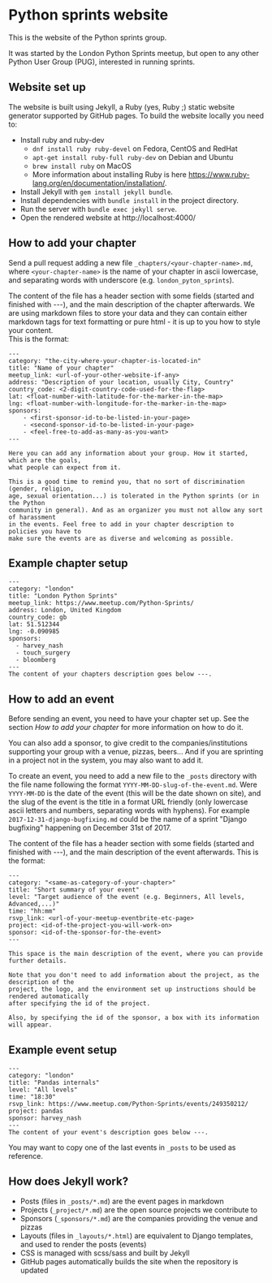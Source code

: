 Python sprints website
======================

This is the website of the Python sprints group.

It was started by the London Python Sprints meetup, but open to any other
Python User Group (PUG), interested in running sprints.

Website set up
--------------

The website is built using Jekyll, a Ruby (yes, Ruby ;) static website
generator supported by GitHub pages. To build the website locally you
need to:

- Install ruby and ruby-dev
    - `dnf install ruby ruby-devel` on Fedora, CentOS and RedHat
    - `apt-get install ruby-full ruby-dev` on Debian and Ubuntu
    - `brew install ruby` on MacOS
    - More information about installing Ruby is here
    <https://www.ruby-lang.org/en/documentation/installation/>.
- Install Jekyll with `gem install jekyll bundle`.
- Install dependencies with `bundle install` in the project directory.
- Run the server with `bundle exec jekyll serve`.
- Open the rendered website at http://localhost:4000/

How to add your chapter
-----------------------

Send a pull request adding a new file `_chapters/<your-chapter-name>.md`, where
`<your-chapter-name>` is the name of your chapter in ascii lowercase, and
separating words with underscore (e.g. `london_pyton_sprints`).

The content of the file has a header section with some fields (started and finished with
---), and the main description of the chapter afterwards. 
We are using markdown files to store your data and they can contain either markdown tags for text formatting or pure html - it is up to you how to style your content.<br>
This is the format:

    ---
    category: "the-city-where-your-chapter-is-located-in"
    title: "Name of your chapter"
    meetup_link: <url-of-your-other-website-if-any>
    address: "Description of your location, usually City, Country"
    country_code: <2-digit-country-code-used-for-the-flag>
    lat: <float-number-with-latitude-for-the-marker-in-the-map>
    lng: <float-number-with-longitude-for-the-marker-in-the-map>
    sponsors:
        - <first-sponsor-id-to-be-listed-in-your-page>
        - <second-sponsor-id-to-be-listed-in-your-page>
        - <feel-free-to-add-as-many-as-you-want>
    ---
    
    Here you can add any information about your group. How it started, which are the goals,
    what people can expect from it.
    
    This is a good time to remind you, that no sort of discrimination (gender, religion,
    age, sexual orientation...) is tolerated in the Python sprints (or in the Python
    community in general). And as an organizer you must not allow any sort of harassment
    in the events. Feel free to add in your chapter description to policies you have to
    make sure the events are as diverse and welcoming as possible.


Example chapter setup
---------------------
    ---
    category: "london"
    title: "London Python Sprints"
    meetup_link: https://www.meetup.com/Python-Sprints/
    address: London, United Kingdom
    country_code: gb
    lat: 51.512344
    lng: -0.090985
    sponsors:
      - harvey_nash
      - touch_surgery
      - bloomberg
    ---
    The content of your chapters description goes below ---.

How to add an event
-------------------

Before sending an event, you need to have your chapter set up. See the section *How to
add your chapter* for more information on how to do it.

You can also add a sponsor, to give credit to the companies/institutions supporting your
group with a venue, pizzas, beers... And if you are sprinting in a project not in the
system, you may also want to add it.

To create an event, you need to add a new file to the `_posts` directory with the file
name following the format `YYYY-MM-DD-slug-of-the-event.md`. Were `YYYY-MM-DD` is the
date of the event (this will be the date shown on site), and the slug of the event is the title in a format URL friendly
(only lowercase ascii letters and numbers, separating words with hyphens). For example
`2017-12-31-django-bugfixing.md` could be the name of a sprint "Django bugfixing"
happening on December 31st of 2017.

The content of the file has a header section with some fields (started and finished with
---), and the main description of the event afterwards. This is the format:

    ---
    category: "<same-as-category-of-your-chapter>"
    title: "Short summary of your event"
    level: "Target audience of the event (e.g. Beginners, All levels, Advanced,...)"
    time: "hh:mm"
    rsvp_link: <url-of-your-meetup-eventbrite-etc-page>
    project: <id-of-the-project-you-will-work-on>
    sponsor: <id-of-the-sponsor-for-the-event>
    ---
    
    This space is the main description of the event, where you can provide further details.
    
    Note that you don't need to add information about the project, as the description of the
    project, the logo, and the environment set up instructions should be rendered automatically
    after specifying the id of the project.
    
    Also, by specifying the id of the sponsor, a box with its information will appear.

Example event setup
---------------------
    ---
    category: "london"
    title: "Pandas internals"
    level: "All levels"
    time: "18:30"
    rsvp_link: https://www.meetup.com/Python-Sprints/events/249350212/
    project: pandas
    sponsor: harvey_nash
    ---
    The content of your event's description goes below ---.
    
You may want to copy one of the last events in `_posts` to be used as reference.

How does Jekyll work?
---------------------

- Posts (files in `_posts/*.md`) are the event pages in markdown
- Projects (`_project/*.md`) are the open source projects we contribute to
- Sponsors (`_sponsors/*.md`) are the companies providing the venue and pizzas
- Layouts (files in `_layouts/*.html`) are equivalent to Django templates,
  and used to render the posts (events)
- CSS is managed with scss/sass and built by Jekyll
- GitHub pages automatically builds the site when the repository is updated
